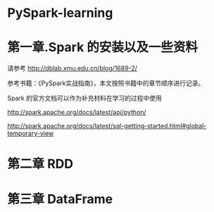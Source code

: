 # PySpark-learning

# 第一章.Spark 的安装以及一些资料
请参考 http://dblab.xmu.edu.cn/blog/1689-2/

参考书籍：《PySpark实战指南》，本文按照书籍中的章节顺序进行记录。

Spark 的官方文档可以作为补充材料在学习的过程中使用

http://spark.apache.org/docs/latest/api/python/

http://spark.apache.org/docs/latest/sql-getting-started.html#global-temporary-view

# 第二章 RDD

# 第三章 DataFrame

